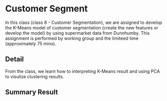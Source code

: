 
# Customer Segment

In this class (class 8 - Customer Segmentation), 
we are assigned to develop the K-Means model of customer segmentation (create the new features or develop the model) by using supermarket data from Dunnhumby. This assignment is performed by working group and the limiteed time (approximately 75 mins).



## Detail
From the class, we learn how to interpreting K-Means result and using PCA to visulize clustering results.

## Summary Result


